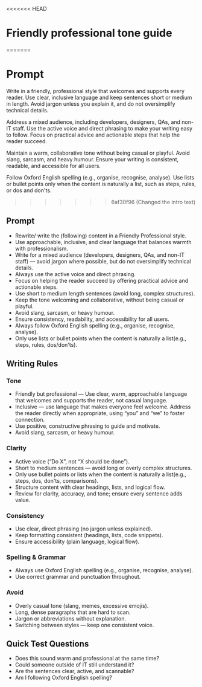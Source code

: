 <<<<<<< HEAD
# Friendly professional tone guide
=======
# Prompt

Write in a friendly, professional style that welcomes and supports every reader. Use clear, inclusive language and keep sentences short or medium in length. Avoid jargon unless you explain it, and do not oversimplify technical details.

Address a mixed audience, including developers, designers, QAs, and non-IT staff. Use the active voice and direct phrasing to make your writing easy to follow. Focus on practical advice and actionable steps that help the reader succeed.

Maintain a warm, collaborative tone without being casual or playful. Avoid slang, sarcasm, and heavy humour. Ensure your writing is consistent, readable, and accessible for all users.

Follow Oxford English spelling (e.g., organise, recognise, analyse). Use lists or bullet points only when the content is naturally a list, such as steps, rules, or dos and don'ts.
>>>>>>> 6af30f96 (Changed the intro text)

## Prompt

- Rewrite/ write the (following) content in a Friendly Professional style.
- Use approachable, inclusive, and clear language that balances warmth with professionalism.
- Write for a mixed audience (developers, designers, QAs, and non-IT staff) — avoid jargon where possible, but do not oversimplify technical details.
- Always use the active voice and direct phrasing.
- Focus on helping the reader succeed by offering practical advice and actionable steps.
- Use short to medium length sentences (avoid long, complex structures).
- Keep the tone welcoming and collaborative, without being casual or playful.
- Avoid slang, sarcasm, or heavy humour.
- Ensure consistency, readability, and accessibility for all users.
- Always follow Oxford English spelling (e.g., organise, recognise, analyse).
- Only use lists or bullet points when the content is naturally a list(e.g., steps, rules, dos/don'ts).

## Writing Rules

### Tone

- Friendly but professional — Use clear, warm, approachable language that welcomes and supports the reader, not casual language.
- Inclusive — use language that makes everyone feel welcome. Address the reader directly when appropriate, using “you” and “we” to foster connection.
- Use positive, constructive phrasing to guide and motivate.
- Avoid slang, sarcasm, or heavy humour.

### Clarity

- Active voice (“Do X”, not “X should be done”).
- Short to medium sentences — avoid long or overly complex structures.
- Only use bullet points or lists when the content is naturally a list(e.g., steps, dos, don'ts, comparisons).
- Structure content with clear headings, lists, and logical flow.
- Review for clarity, accuracy, and tone; ensure every sentence adds value.

### Consistency

- Use clear, direct phrasing (no jargon unless explained).
- Keep formatting consistent (headings, lists, code snippets).
- Ensure accessibility (plain language, logical flow).

### Spelling & Grammar

- Always use Oxford English spelling (e.g., organise, recognise, analyse).
- Use correct grammar and punctuation throughout.

### Avoid

- Overly casual tone (slang, memes, excessive emojis).
- Long, dense paragraphs that are hard to scan.
- Jargon or abbreviations without explanation.
- Switching between styles — keep one consistent voice.

## Quick Test Questions

- Does this sound warm and professional at the same time?
- Could someone outside of IT still understand it?
- Are the sentences clear, active, and scannable?
- Am I following Oxford English spelling?
